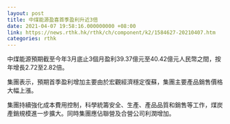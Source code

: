 ```yaml
---
layout: post
title: 中煤能源盈喜首季盈利升近3倍
date: 2021-04-07 19:58:16.000000000 +08:00
link: https://news.rthk.hk/rthk/ch/component/k2/1584627-20210407.htm
categories: rthk
---
```


中煤能源預期截至今年3月底止3個月盈利39.37億元至40.42億元人民幣之間，按年增長2.72至2.82倍。

集團表示，預期首季盈利增加主要由於宏觀經濟穩定復蘇，集團主要產品銷售價格大幅上漲。

集團持續強化成本費用控制，科學統籌安全、生產、產品品質和銷售等工作，煤炭產銷規模進一步擴大。同時集團應佔聯營及合營公司利潤增加。
